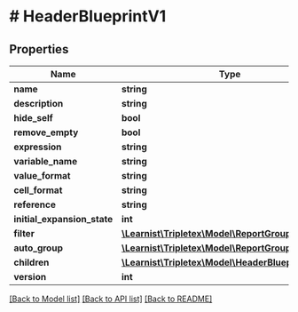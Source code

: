 # # HeaderBlueprintV1

## Properties

Name | Type | Description | Notes
------------ | ------------- | ------------- | -------------
**name** | **string** |  | [optional]
**description** | **string** |  | [optional]
**hide_self** | **bool** |  | [optional]
**remove_empty** | **bool** |  | [optional]
**expression** | **string** |  | [optional]
**variable_name** | **string** |  | [optional]
**value_format** | **string** |  | [optional]
**cell_format** | **string** |  | [optional]
**reference** | **string** |  | [optional]
**initial_expansion_state** | **int** |  | [optional]
**filter** | [**\Learnist\Tripletex\Model\ReportGroupFilter**](ReportGroupFilter.md) |  | [optional]
**auto_group** | [**\Learnist\Tripletex\Model\ReportGroupAutoGroup**](ReportGroupAutoGroup.md) |  | [optional]
**children** | [**\Learnist\Tripletex\Model\HeaderBlueprintV1[]**](HeaderBlueprintV1.md) |  | [optional]
**version** | **int** |  | [optional]

[[Back to Model list]](../../README.md#models) [[Back to API list]](../../README.md#endpoints) [[Back to README]](../../README.md)
